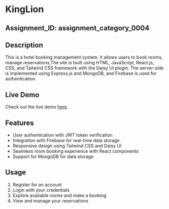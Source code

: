# KingLion 

## Assignment_ID: assignment_category_0004

## Description
This is a hotel booking management system. It allows users to book rooms, manage reservations,The site is built using HTML, JavaScript, React.js, CSS, and Tailwind CSS framework with the Daisy UI plugin. The server-side is implemented using Express.js and MongoDB, and Firebase is used for authentication.


## Live Demo
Check out the live demo [here](https://assignmet-11-jwt.web.app).

## Features
- User authentication with JWT token verification
- Integration with Firebase for real-time data storage
- Responsive design using Tailwind CSS and Daisy UI
- Seamless room booking experience with React components
- Support for MongoDB for data storage



## Usage
1. Register for an account
2. Login with your credentials
3. Explore available rooms and make a booking
4. View and manage your reservations


